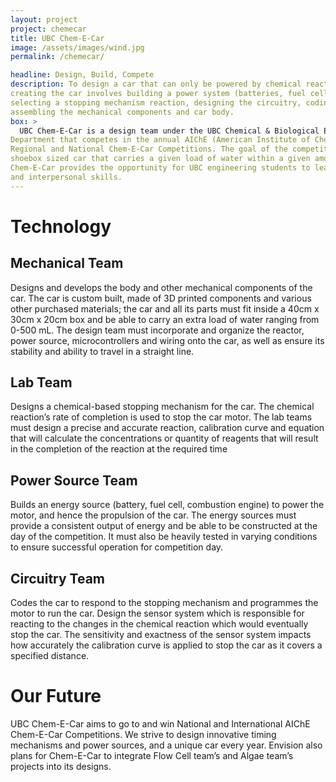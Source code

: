 ```yaml
---
layout: project
project: chemecar
title: UBC Chem-E-Car
image: /assets/images/wind.jpg
permalink: /chemecar/

headline: Design, Build, Compete
description: To design a car that can only be powered by chemical reactions. The process of
creating the car involves building a power system (batteries, fuel cells, supercapacitors etc),
selecting a stopping mechanism reaction, designing the circuitry, coding microcontrollers and
assembling the mechanical components and car body.
box: >
  UBC Chem-E-Car is a design team under the UBC Chemical & Biological Engineering
Department that competes in the annual AIChE (American Institute of Chemical Engineers)
Regional and National Chem-E-Car Competitions. The goal of the competition is to build a
shoebox sized car that carries a given load of water within a given amount of distance.
Chem-E-Car provides the opportunity for UBC engineering students to learn valuable technical
and interpersonal skills.
---
```


# Technology

## Mechanical Team
Designs and develops the body and other mechanical components of the car. The car is
custom built, made of 3D printed components and various other purchased materials; the car
and all its parts must fit inside a 40cm x 30cm x 20cm box and be able to carry an extra load of
water ranging from 0-500 mL. The design team must incorporate and organize the reactor,
power source, microcontrollers and wiring onto the car, as well as ensure its stability and ability
to travel in a straight line.


## Lab Team
Designs a chemical-based stopping mechanism for the car. The chemical reaction’s rate of
completion is used to stop the car motor. The lab teams must design a precise and accurate
reaction, calibration curve and equation that will calculate the concentrations or quantity of
reagents that will result in the completion of the reaction at the required time

## Power Source Team
Builds an energy source (battery, fuel cell, combustion engine) to power the motor, and hence
the propulsion of the car. The energy sources must provide a consistent output of energy and
be able to be constructed at the day of the competition. It must also be heavily tested in varying
conditions to ensure successful operation for competition day.

## Circuitry Team
Codes the car to respond to the stopping mechanism and programmes the motor to run the car.
Design the sensor system which is responsible for reacting to the changes in the chemical
reaction which would eventually stop the car. The sensitivity and exactness of the sensor
system impacts how accurately the calibration curve is applied to stop the car as it covers a
specified distance.

# Our Future
UBC Chem-E-Car aims to go to and win National and International AIChE Chem-E-Car
Competitions. We strive to design innovative timing mechanisms and power sources, and a
unique car every year. Envision also plans for Chem-E-Car to integrate Flow Cell team’s and
Algae team’s projects into its designs.


